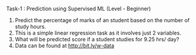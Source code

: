 Task-1 : Prediction using Supervised ML (Level - Beginner)
1. Predict the percentage of marks of an student based on the number of study hours.
2. This is a simple linear regression task as it involves just 2 variables.
3. What will be predicted score if a student studies for 9.25 hrs/ day?
4. Data can be found at http://bit.ly/w-data
